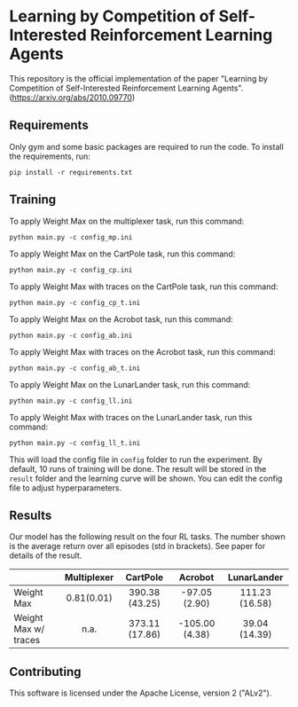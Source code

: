 # Learning by Competition of Self-Interested Reinforcement Learning Agents

This repository is the official implementation of the paper "Learning by Competition of Self-Interested Reinforcement Learning Agents". (https://arxiv.org/abs/2010.09770)

## Requirements

Only gym and some basic packages are required to run the code.  To install the requirements, run:

```setup
pip install -r requirements.txt
```

## Training

To apply Weight Max on the multiplexer task, run this command:

```train
python main.py -c config_mp.ini
```

To apply Weight Max on the CartPole task, run this command:

```
python main.py -c config_cp.ini
```

To apply Weight Max with traces on the CartPole task, run this command:

```
python main.py -c config_cp_t.ini
```

To apply Weight Max on the Acrobot task, run this command:

```
python main.py -c config_ab.ini
```

To apply Weight Max with traces on the Acrobot task, run this command:

```
python main.py -c config_ab_t.ini
```

To apply Weight Max on the LunarLander task, run this command:

```
python main.py -c config_ll.ini
```

To apply Weight Max with traces on the LunarLander task, run this command:

```
python main.py -c config_ll_t.ini
```

This will load the config file in `config` folder to run the experiment. By default, 10 runs of training will be done. The result will be stored in the `result` folder and the learning curve will be shown. You can edit the config file to adjust hyperparameters.

## Results

Our model has the following result on the four RL tasks. The number shown is the average return over all episodes (std in brackets). See paper for details of the result. 

|                      | Multiplexer |    CartPole    |    Acrobot     |  LunarLander   |
| :------------------- | :---------: | :------------: | :------------: | :------------: |
| Weight Max           | 0.81(0.01)  | 390.38 (43.25) | -97.05 (2.90)  | 111.23 (16.58) |
| Weight Max w/ traces |    n.a.     | 373.11 (17.86) | -105.00 (4.38) | 39.04 (14.39)  |

## Contributing

This software is licensed under the Apache License, version 2 ("ALv2").
